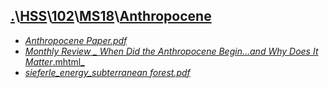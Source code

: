 ## [.](..\..\..\..)\\[HSS](..\..\..)\\[102](..\..)\\[MS18](..)\\[Anthropocene]()
- [_Anthropocene Paper.pdf_](Anthropocene%20Paper.pdf)
- [_Monthly Review _ When Did the Anthropocene Begin…and Why Does It Matter_.mhtml_](Monthly%20Review%20_%20When%20Did%20the%20Anthropocene%20Begin…and%20Why%20Does%20It%20Matter_.mhtml)
- [_sieferle_energy_subterranean forest.pdf_](sieferle_energy_subterranean%20forest.pdf)
